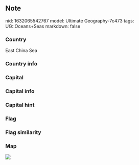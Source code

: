 ## Note
nid: 1632065542767
model: Ultimate Geography-7c473
tags: UG::Oceans+Seas
markdown: false

### Country
East China Sea

### Country info


### Capital


### Capital info


### Capital hint


### Flag


### Flag similarity


### Map
<img src="ug-map-east_china_sea.png">

